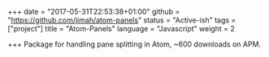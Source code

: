 +++
date = "2017-05-31T22:53:38+01:00"
github = "https://github.com/jimah/atom-panels"
status = "Active-ish"
tags = ["project"]
title = "Atom-Panels"
language = "Javascript"
weight = 2

+++
Package for handling pane splitting in Atom, ~600 downloads on APM.